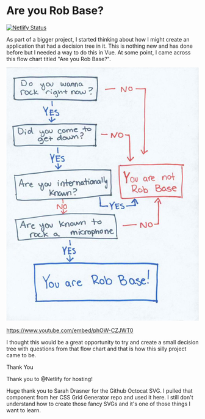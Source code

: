 # Are you Rob Base?

[![Netlify Status](https://api.netlify.com/api/v1/badges/5a13b7f2-ee09-46fa-aa95-099a3dc604a9/deploy-status)](https://app.netlify.com/sites/areyourobbase/deploys)

As part of a bigger project, I started thinking about how I might create an application that had a decision tree in it. This is nothing new and has done before but I needed a way to do this in Vue. At some point, I came across this flow chart titled "Are you Rob Base?".

![Are you Rob Base Flow Chart](./areyourobbase.jpg)

https://www.youtube.com/embed/phOW-CZJWT0

I thought this would be a great opportunity to try and create a small decision tree with questions from that flow chart and that is how this silly project came to be.

Thank You

Thank you to @Netlify for hosting!

Huge thank you to Sarah Drasner for the Github Octocat SVG. I pulled that component from her CSS Grid Generator repo and used it here. I still don't understand how to create those fancy SVGs and it's one of those things I want to learn.
